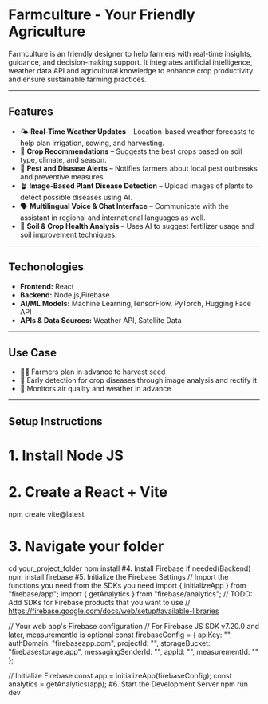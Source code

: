 # Farmculture - Your Friendly Agriculture

Farmculture is an friendly designer to help farmers with real-time insights, guidance, and decision-making support. It integrates artificial intelligence, weather data API and agricultural knowledge to enhance crop productivity and ensure sustainable farming practices.


---

## Features

- 🌤️ **Real-Time Weather Updates** – Location-based weather forecasts to help plan irrigation, sowing, and harvesting.
- 🌾 **Crop Recommendations** – Suggests the best crops based on soil type, climate, and season.
- 🐛 **Pest and Disease Alerts** – Notifies farmers about local pest outbreaks and preventive measures.
- 🪴 **Image-Based Plant Disease Detection** – Upload images of plants to detect possible diseases using AI.
- 🗣️ **Multilingual Voice & Chat Interface** – Communicate with the assistant in regional and international languages as well.
- 🌱 **Soil & Crop Health Analysis** – Uses AI to suggest fertilizer usage and soil improvement techniques.

---

## Techonologies

- **Frontend:** React
- **Backend:** Node.js,Firebase
- **AI/ML Models:** Machine Learning,TensorFlow, PyTorch, Hugging Face API
- **APIs & Data Sources:** Weather API, Satellite Data

---

## Use Case

- 🧑‍🌾 Farmers plan in advance to harvest seed
- 🌾 Early detection for crop diseases through image analysis and rectify it
- 🧪 Monitors air quality and weather in advance

---



##  Setup Instructions
# 1. Install Node JS
# 2. Create a React + Vite
npm create vite@latest
# 3. Navigate your folder
cd your_project_folder
npm install
#4. Install Firebase if needed(Backend)
npm install firebase
#5. Initialize the Firebase Settings
// Import the functions you need from the SDKs you need
import { initializeApp } from "firebase/app";
import { getAnalytics } from "firebase/analytics";
// TODO: Add SDKs for Firebase products that you want to use
// https://firebase.google.com/docs/web/setup#available-libraries

// Your web app's Firebase configuration
// For Firebase JS SDK v7.20.0 and later, measurementId is optional
const firebaseConfig = {
  apiKey: "",
  authDomain: "firebaseapp.com",
  projectId: "",
  storageBucket: "firebasestorage.app",
  messagingSenderId: "",
  appId: "",
  measurementId: ""
};

// Initialize Firebase
const app = initializeApp(firebaseConfig);
const analytics = getAnalytics(app);
#6. Start the Development Server
npm run dev
